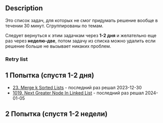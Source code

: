 ## Description

Это список задач, для которых не смог придумать решение вообще в течении 30 минут. Сгруппированы по темам. 

Следует вернуться к этим задачкам через **1-2 дня** и желательно еще раз через **неделю-две**, потом задачу из списка можно удалить если решение больше не вызывает никаких проблем.

### Retry list

## 1 Попытка (спустя 1-2 дня)

* [23. Merge k Sorted Lists](https://leetcode.com/problems/merge-k-sorted-lists/) - последний раз решал 2023-12-30
* [1019. Next Greater Node In Linked List](https://leetcode.com/problems/next-greater-node-in-linked-list/) - последний раз решал 2024-01-05

## 2 Попытка (спустя 1-2 недели)

